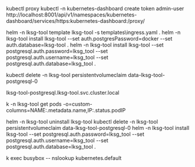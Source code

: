 kubectl proxy
kubectl -n kubernetes-dashboard create token admin-user
http://localhost:8001/api/v1/namespaces/kubernetes-dashboard/services/https:kubernetes-dashboard:/proxy/

helm -n lksg-tool template lksg-tool -s templates\ingress.yaml .
helm -n lksg-tool install lksg-tool --set auth.postgresPassword=docker --set auth.database=lksg-tool .
helm -n lksg-tool install lksg-tool --set postgresql.auth.password=lksg_tool --set postgresql.auth.username=lksg_tool --set postgresql.auth.database=lksg_tool .

kubectl delete -n lksg-tool persistentvolumeclaim data-lksg-tool-postgresql-0

lksg-tool-postgresql.lksg-tool.svc.cluster.local


k -n lksg-tool get pods -o=custom-columns=NAME:.metadata.name,IP:.status.podIP


helm -n lksg-tool uninstall lksg-tool
kubectl delete -n lksg-tool persistentvolumeclaim data-lksg-tool-postgresql-0
helm -n lksg-tool install lksg-tool --set postgresql.auth.password=lksg_tool --set postgresql.auth.username=lksg_tool --set postgresql.auth.database=lksg_tool .




k exec busybox -- nslookup kubernetes.default